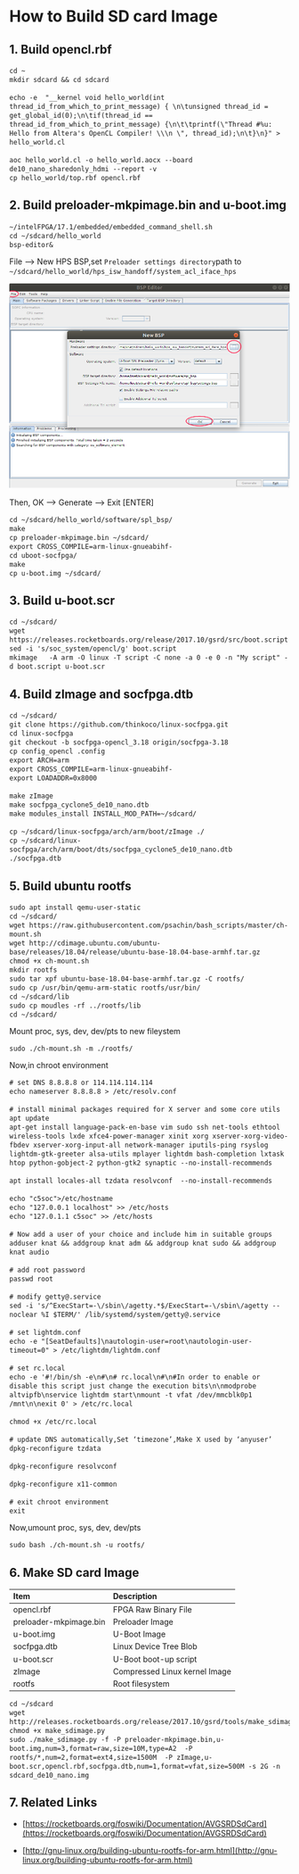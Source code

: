 # How to Build SD card Image

## 1. Build opencl.rbf
```
cd ~ 
mkdir sdcard && cd sdcard

echo -e  "__kernel void hello_world(int thread_id_from_which_to_print_message) { \n\tunsigned thread_id = get_global_id(0);\n\tif(thread_id == thread_id_from_which_to_print_message) {\n\t\tprintf(\"Thread #%u: Hello from Altera's OpenCL Compiler! \\\n \", thread_id);\n\t}\n}" > hello_world.cl

aoc hello_world.cl -o hello_world.aocx --board de10_nano_sharedonly_hdmi --report -v
cp hello_world/top.rbf opencl.rbf
```
## 2. Build preloader-mkpimage.bin and u-boot.img
```
~/intelFPGA/17.1/embedded/embedded_command_shell.sh
cd ~/sdcard/hello_world
bsp-editor& 
```
File --> New HPS BSP,set `Preloader settings directory`path to `~/sdcard/hello_world/hps_isw_handoff/system_acl_iface_hps`

![](picture/NewBsp.png)

Then, OK --> Generate --> Exit
[ENTER]

```
cd ~/sdcard/hello_world/software/spl_bsp/
make
cp preloader-mkpimage.bin ~/sdcard/
export CROSS_COMPILE=arm-linux-gnueabihf-
cd uboot-socfpga/
make
cp u-boot.img ~/sdcard/
```
## 3. Build u-boot.scr

```
cd ~/sdcard/
wget https://releases.rocketboards.org/release/2017.10/gsrd/src/boot.script
sed -i 's/soc_system/opencl/g' boot.script
mkimage   -A arm -O linux -T script -C none -a 0 -e 0 -n "My script" -d boot.script u-boot.scr
```
## 4. Build zImage and socfpga.dtb
```
cd ~/sdcard/
git clone https://github.com/thinkoco/linux-socfpga.git
cd linux-socfpga
git checkout -b socfpga-opencl_3.18 origin/socfpga-3.18
cp config_opencl .config
export ARCH=arm
export CROSS_COMPILE=arm-linux-gnueabihf-
export LOADADDR=0x8000

make zImage
make socfpga_cyclone5_de10_nano.dtb
make modules_install INSTALL_MOD_PATH=~/sdcard/

cp ~/sdcard/linux-socfpga/arch/arm/boot/zImage ./
cp ~/sdcard/linux-socfpga/arch/arm/boot/dts/socfpga_cyclone5_de10_nano.dtb  ./socfpga.dtb
```

## 5. Build ubuntu rootfs
```
sudo apt install qemu-user-static
cd ~/sdcard/
wget https://raw.githubusercontent.com/psachin/bash_scripts/master/ch-mount.sh
wget http://cdimage.ubuntu.com/ubuntu-base/releases/18.04/release/ubuntu-base-18.04-base-armhf.tar.gz
chmod +x ch-mount.sh
mkdir rootfs
sudo tar xpf ubuntu-base-18.04-base-armhf.tar.gz -C rootfs/
sudo cp /usr/bin/qemu-arm-static rootfs/usr/bin/
cd ~/sdcard/lib
sudo cp moudles -rf ../rootfs/lib
cd ~/sdcard/
```
Mount proc, sys, dev, dev/pts to new fileystem
```
sudo ./ch-mount.sh -m ./rootfs/
```
Now,in chroot environment

```
# set DNS 8.8.8.8 or 114.114.114.114
echo nameserver 8.8.8.8 > /etc/resolv.conf

# install minimal packages required for X server and some core utils
apt update
apt-get install language-pack-en-base vim sudo ssh net-tools ethtool wireless-tools lxde xfce4-power-manager xinit xorg xserver-xorg-video-fbdev xserver-xorg-input-all network-manager iputils-ping rsyslog lightdm-gtk-greeter alsa-utils mplayer lightdm bash-completion lxtask htop python-gobject-2 python-gtk2 synaptic --no-install-recommends

apt install locales-all tzdata resolvconf  --no-install-recommends

echo "c5soc">/etc/hostname
echo "127.0.0.1 localhost" >> /etc/hosts
echo "127.0.1.1 c5soc" >> /etc/hosts

# Now add a user of your choice and include him in suitable groups
adduser knat && addgroup knat adm && addgroup knat sudo && addgroup knat audio

# add root password
passwd root

# modify getty@.service
sed -i 's/^ExecStart=-\/sbin\/agetty.*$/ExecStart=-\/sbin\/agetty --noclear %I $TERM/' /lib/systemd/system/getty@.service

# set lightdm.conf
echo -e "[SeatDefaults]\nautologin-user=root\nautologin-user-timeout=0" > /etc/lightdm/lightdm.conf

# set rc.local 
echo -e '#!/bin/sh -e\n#\n# rc.local\n#\n#In order to enable or disable this script just change the execution bits\n\nmodprobe altvipfb\nservice lightdm start\nmount -t vfat /dev/mmcblk0p1 /mnt\n\nexit 0' > /etc/rc.local

chmod +x /etc/rc.local

# update DNS automatically,Set ‘timezone’,Make X used by ‘anyuser’
dpkg-reconfigure tzdata

dpkg-reconfigure resolvconf

dpkg-reconfigure x11-common

# exit chroot environment
exit
```
Now,umount proc, sys, dev, dev/pts 
```
sudo bash ./ch-mount.sh -u rootfs/
```

## 6. Make SD card Image

|Item 			| Description			|
| :---------------------| :-----------------------------|
|opencl.rbf		| FPGA Raw Binary File		|
|preloader-mkpimage.bin | Preloader Image               |
|u-boot.img  		| U-Boot Image 			|
|socfpga.dtb 		| Linux Device Tree Blob 	|
|u-boot.scr  		| U-Boot boot-up script		|
|zImage      		| Compressed Linux kernel Image	|
|rootfs 		| Root filesystem 		|

```
cd ~/sdcard
wget http://releases.rocketboards.org/release/2017.10/gsrd/tools/make_sdimage.py
chmod +x make_sdimage.py
sudo ./make_sdimage.py -f -P preloader-mkpimage.bin,u-boot.img,num=3,format=raw,size=10M,type=A2  -P rootfs/*,num=2,format=ext4,size=1500M  -P zImage,u-boot.scr,opencl.rbf,socfpga.dtb,num=1,format=vfat,size=500M -s 2G -n sdcard_de10_nano.img
```

## 7. Related Links

- [https://rocketboards.org/foswiki/Documentation/AVGSRDSdCard](https://rocketboards.org/foswiki/Documentation/AVGSRDSdCard)

- [http://gnu-linux.org/building-ubuntu-rootfs-for-arm.html](http://gnu-linux.org/building-ubuntu-rootfs-for-arm.html)

